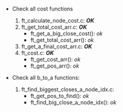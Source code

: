 + Check all cost functions
	1. ft_calculate_node_cost.c: ***OK***
	2. ft_get_total_cost_arr.c: ***OK***
		+ ft_get_a_big_close_cost(): *ok*
		+ ft_get_total_cost_arr(): *ok*
	3. ft_get_a_final_cost_arr.c: ***OK***
	4. ft_cost.c: ***OK***
		+ ft_get_cost_arr(): *ok*
		+ ft_get_pos_arr(): *ok*

+ Check all b_to_a functions:
	1. ft_find_biggest_closes_a_node_idx.c:
		+ ft_get_pos_to_find(): *ok*
		+ ft_find_big_close_a_node_idx(): *ok*